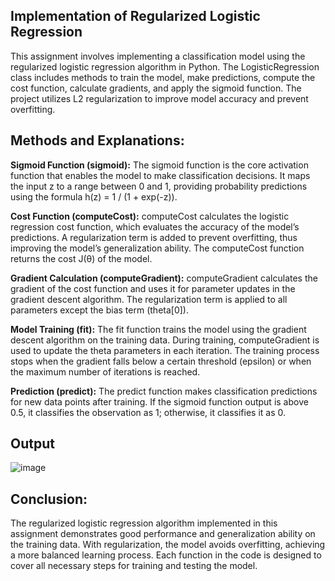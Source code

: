 ## Implementation of Regularized Logistic Regression
<p>This assignment involves implementing a classification model using the regularized logistic regression algorithm in Python. The LogisticRegression class includes methods to train the model, make predictions, compute the cost function, calculate gradients, and apply the sigmoid function. The project utilizes L2 regularization to improve model accuracy and prevent overfitting.</p>

## Methods and Explanations:

**Sigmoid Function (sigmoid):**
The sigmoid function is the core activation function that enables the model to make classification decisions. It maps the input z to a range between 0 and 1, providing probability predictions using the formula h(z) = 1 / (1 + exp(-z)).

**Cost Function (computeCost):**
computeCost calculates the logistic regression cost function, which evaluates the accuracy of the model’s predictions. A regularization term is added to prevent overfitting, thus improving the model’s generalization ability. The computeCost function returns the cost J(θ) of the model.

**Gradient Calculation (computeGradient):**
computeGradient calculates the gradient of the cost function and uses it for parameter updates in the gradient descent algorithm. The regularization term is applied to all parameters except the bias term (theta[0]).

**Model Training (fit):**
The fit function trains the model using the gradient descent algorithm on the training data. During training, computeGradient is used to update the theta parameters in each iteration. The training process stops when the gradient falls below a certain threshold (epsilon) or when the maximum number of iterations is reached.

**Prediction (predict):**
The predict function makes classification predictions for new data points after training. If the sigmoid function output is above 0.5, it classifies the observation as 1; otherwise, it classifies it as 0.
## Output
![image](https://github.com/user-attachments/assets/c49ef7e0-2e7c-48d2-b921-a547a094e9f1)

## Conclusion:
The regularized logistic regression algorithm implemented in this assignment demonstrates good performance and generalization ability on the training data. With regularization, the model avoids overfitting, achieving a more balanced learning process. Each function in the code is designed to cover all necessary steps for training and testing the model.


